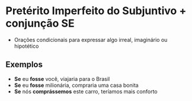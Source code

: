 # Pretérito Imperfeito do Subjuntivo + conjunção SE

* Orações condicionais para expressar algo irreal, imaginário ou hipotético

## Exemplos

* **Se** eu **fosse** você, viajaria para o Brasil
* **Se** eu **fosse** milionária, compraria uma casa bonita
* **Se** nós **comprássemos** este carro, teríamos mais conforto
